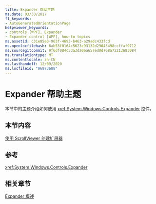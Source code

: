```yaml
---
title: Expander 帮助主题
ms.date: 03/30/2017
f1_keywords:
- AutoGeneratedOrientationPage
helpviewer_keywords:
- controls [WPF], Expander
- Expander control [WPF], how-to topics
ms.assetid: c31e85e3-963f-4693-b463-a29adc433fcd
ms.openlocfilehash: 6ab53f0164c5623c93132d29045498ccffaf9712
ms.sourcegitcommit: 9f6df084c53a3da0ea657ed0d708a72213683084
ms.translationtype: MT
ms.contentlocale: zh-CN
ms.lasthandoff: 12/09/2020
ms.locfileid: "96973688"
---
```

# <a name="expander-how-to-topics"></a>Expander 帮助主题
本节中的主题介绍如何使用 <xref:System.Windows.Controls.Expander> 控件。  
  
## <a name="in-this-section"></a>本节内容  
 [使用 ScrollViewer 创建扩展器](how-to-create-an-expander-with-a-scrollviewer.md)  
  
## <a name="reference"></a>参考  
 <xref:System.Windows.Controls.Expander>  
  
## <a name="related-sections"></a>相关章节  
 [Expander 概述](expander-overview.md)
